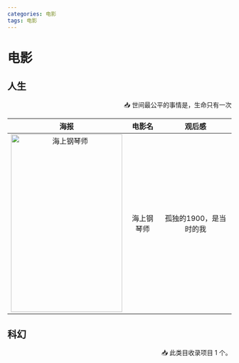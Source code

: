 ```yaml
---
categories: 电影
tags: 电影
---
```




# 电影


## 人生
<p align="right">
📥 世间最公平的事情是，生命只有一次
</p>

|                                                                                               海报                                                                                                |    电影名     |         观后感         |
|:-----------------------------------------------------------------------------------------------------------------------------------------------------------------------------------------------:|:----------:|:-------------------:|
| <img src="https://image11.m1905.cn/uploadfile/2019/1025/20191025093053591817.jpg" alt="海上钢琴师" width="250px" height="400px" onclick="location.href='https://movie.douban.com/subject/1292001/'"> |   海上钢琴师    |    孤独的1900，是当时的我    |




## 科幻
<p align="right">
📥 此类目收录项目 1 个。
</p>